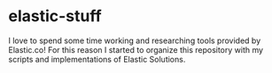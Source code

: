 # elastic-stuff
I love to spend some time working and researching tools provided by Elastic.co! For this reason I started to organize this repository with my scripts and  implementations of Elastic Solutions.
